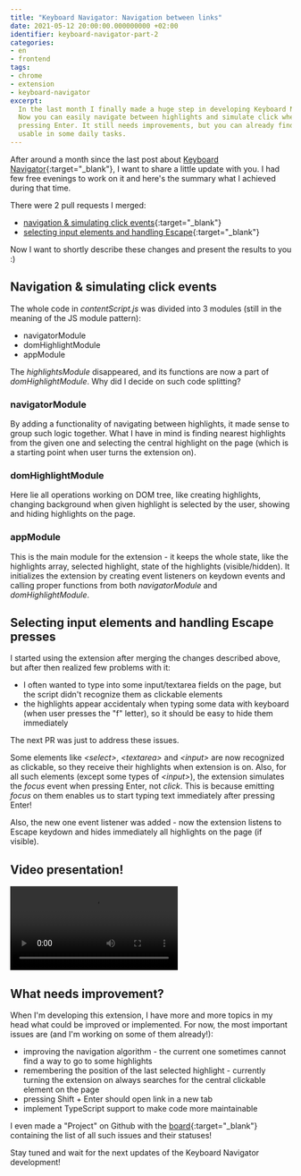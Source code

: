 ```yaml
---
title: "Keyboard Navigator: Navigation between links"
date: 2021-05-12 20:00:00.000000000 +02:00
identifier: keyboard-navigator-part-2
categories:
- en
- frontend
tags:
- chrome
- extension
- keyboard-navigator
excerpt:
  In the last month I finally made a huge step in developing Keyboard Navigator!
  Now you can easily navigate between highlights and simulate click when
  pressing Enter. It still needs improvements, but you can already find it
  usable in some daily tasks.
---
```

After around a month since the last post about 
[Keyboard Navigator](https://github.com/Nitrooos/chrome-keyboard-navigator){:target="_blank"},
I want to  share a little update with you. I had few free evenings to work on
it and here's the summary what I achieved during that time.

There were 2 pull requests I merged:

- [navigation & simulating click events](https://github.com/Nitrooos/chrome-keyboard-navigator/pull/2){:target="_blank"}
- [selecting input elements and handling Escape](https://github.com/Nitrooos/chrome-keyboard-navigator/pull/3){:target="_blank"}

Now I want to shortly describe these changes and present the results to you :)

## Navigation & simulating click events

The whole code in *contentScript.js* was divided into 3 modules (still in the
meaning of the JS module pattern):

- navigatorModule
- domHighlightModule
- appModule

The *highlightsModule* disappeared, and its functions are now a part of *domHighlightModule*.
Why did I decide on such code splitting?

### navigatorModule

By adding a functionality of navigating between highlights, it made sense to
group such logic together. What I have in mind is finding nearest highlights
from the given one and selecting the central highlight on the page (which is a
starting point when user turns the extension on). 

### domHighlightModule

Here lie all operations working on DOM tree, like creating highlights, changing
background when given highlight is selected by the user, showing and hiding
highlights on the page.

### appModule

This is the main module for the extension - it keeps the whole state, like the
highlights array, selected highlight, state of the highlights (visible/hidden).
It initializes the extension by creating event listeners on keydown events and
calling proper functions from both *navigatorModule* and *domHighlightModule*.

## Selecting input elements and handling Escape presses

I started using the extension after merging the changes described above, but
after then realized few problems with it:

- I often wanted to type into some input/textarea fields on the page, but the
script didn't recognize them as clickable elements
- the highlights appear accidentaly when typing some data with keyboard (when
user presses the "f" letter), so it should be easy to hide them immediately

The next PR was just to address these issues.

Some elements like *&lt;select&gt;*, *&lt;textarea&gt;* and *&lt;input&gt;* are
now recognized as clickable, so they receive their highlights when extension is
on. Also, for all such elements (except some types of *&lt;input&gt;*), the 
extension simulates the *focus* event when pressing Enter, not *click*. This is
because emitting *focus* on them enables us to start typing text immediately
after pressing Enter!

Also, the new one event listener was added - now the extension listens to Escape
keydown and hides immediately all highlights on the page (if visible).

## Video presentation!

<video controls>
  <source src="{{ site.baseurl }}/assets/videos/2021-05-12/result.mp4" type="video/mp4">
  Your browser does not support HTML video.
</video>

## What needs improvement?

When I'm developing this extension, I have more and more topics in my head
what could be improved or implemented. For now, the most important issues are
(and I'm working on some of them already!):

* improving the navigation algorithm - the current one sometimes cannot find a
way to go to some highlights
* remembering the position of the last selected highlight - currently turning
the extension on always searches for the central clickable element on the page
* pressing Shift + Enter should open link in a new tab
* implement TypeScript support to make code more maintainable

I even made a "Project" on Github with the
[board](https://github.com/Nitrooos/keyboard-navigator/projects/1){:target="_blank"}
containing the list of all such issues and their statuses!

Stay tuned and wait for the next updates of the Keyboard Navigator development!
